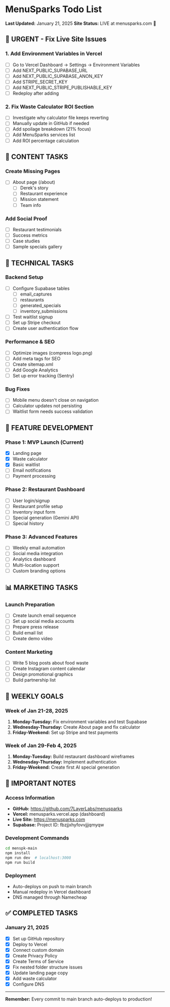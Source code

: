 # MenuSparks Todo List
**Last Updated:** January 21, 2025
**Site Status:** LIVE at menusparks.com 🎉

## 🚨 URGENT - Fix Live Site Issues

### 1. Add Environment Variables in Vercel
- [ ] Go to Vercel Dashboard → Settings → Environment Variables
- [ ] Add NEXT_PUBLIC_SUPABASE_URL
- [ ] Add NEXT_PUBLIC_SUPABASE_ANON_KEY  
- [ ] Add STRIPE_SECRET_KEY
- [ ] Add NEXT_PUBLIC_STRIPE_PUBLISHABLE_KEY
- [ ] Redeploy after adding

### 2. Fix Waste Calculator ROI Section
- [ ] Investigate why calculator file keeps reverting
- [ ] Manually update in GitHub if needed
- [ ] Add spoilage breakdown (21% focus)
- [ ] Add MenuSparks services list
- [ ] Add ROI percentage calculation

## 📝 CONTENT TASKS

### Create Missing Pages
- [ ] About page (/about)
  - [ ] Derek's story
  - [ ] Restaurant experience
  - [ ] Mission statement
  - [ ] Team info

### Add Social Proof
- [ ] Restaurant testimonials
- [ ] Success metrics
- [ ] Case studies
- [ ] Sample specials gallery

## 🔧 TECHNICAL TASKS

### Backend Setup
- [ ] Configure Supabase tables
  - [ ] email_captures
  - [ ] restaurants
  - [ ] generated_specials
  - [ ] inventory_submissions
- [ ] Test waitlist signup
- [ ] Set up Stripe checkout
- [ ] Create user authentication flow

### Performance & SEO
- [ ] Optimize images (compress logo.png)
- [ ] Add meta tags for SEO
- [ ] Create sitemap.xml
- [ ] Add Google Analytics
- [ ] Set up error tracking (Sentry)

### Bug Fixes
- [ ] Mobile menu doesn't close on navigation
- [ ] Calculator updates not persisting
- [ ] Waitlist form needs success validation

## 🚀 FEATURE DEVELOPMENT

### Phase 1: MVP Launch (Current)
- [x] Landing page
- [x] Waste calculator
- [x] Basic waitlist
- [ ] Email notifications
- [ ] Payment processing

### Phase 2: Restaurant Dashboard
- [ ] User login/signup
- [ ] Restaurant profile setup
- [ ] Inventory input form
- [ ] Special generation (Gemini API)
- [ ] Special history

### Phase 3: Advanced Features
- [ ] Weekly email automation
- [ ] Social media integration
- [ ] Analytics dashboard
- [ ] Multi-location support
- [ ] Custom branding options

## 📊 MARKETING TASKS

### Launch Preparation
- [ ] Create launch email sequence
- [ ] Set up social media accounts
- [ ] Prepare press release
- [ ] Build email list
- [ ] Create demo video

### Content Marketing
- [ ] Write 5 blog posts about food waste
- [ ] Create Instagram content calendar
- [ ] Design promotional graphics
- [ ] Build partnership list

## 🎯 WEEKLY GOALS

### Week of Jan 21-28, 2025
1. **Monday-Tuesday:** Fix environment variables and test Supabase
2. **Wednesday-Thursday:** Create About page and fix calculator
3. **Friday-Weekend:** Set up Stripe and test payments

### Week of Jan 29-Feb 4, 2025
1. **Monday-Tuesday:** Build restaurant dashboard wireframes
2. **Wednesday-Thursday:** Implement authentication
3. **Friday-Weekend:** Create first AI special generation

## 📌 IMPORTANT NOTES

### Access Information
- **GitHub:** https://github.com/7LayerLabs/menusparks
- **Vercel:** menusparks.vercel.app (dashboard)
- **Live Site:** https://menusparks.com
- **Supabase:** Project ID: fbzjjxhyfovvjjjqmyqw

### Development Commands
```bash
cd menspk-main
npm install
npm run dev  # localhost:3000
npm run build
```

### Deployment
- Auto-deploys on push to main branch
- Manual redeploy in Vercel dashboard
- DNS managed through Namecheap

## ✅ COMPLETED TASKS

### January 21, 2025
- [x] Set up GitHub repository
- [x] Deploy to Vercel
- [x] Connect custom domain
- [x] Create Privacy Policy
- [x] Create Terms of Service
- [x] Fix nested folder structure issues
- [x] Update landing page copy
- [x] Add waste calculator
- [x] Configure DNS

---

**Remember:** Every commit to main branch auto-deploys to production!
